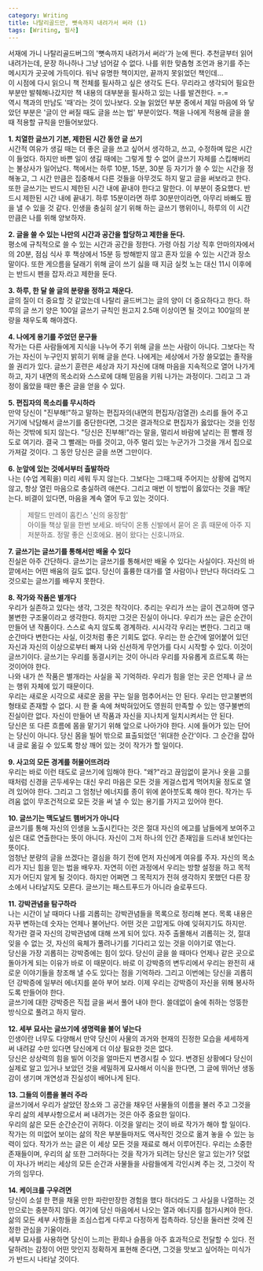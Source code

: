 ```yaml
---
category: Writing  
title: 나탈리골드만, 뼛속까지 내려가서 써라 (1)     
tags: [Writing, 필사]   
---  
```


서재에 가니 나탈리골드버그의 '뼛속까지 내려가서 써라'가 눈에 띈다. 추천글부터 읽어내려가는데, 문장 하나하나 그냥 넘어갈 수 없다. 나를 위한 맞춤형 조언과 용기를 주는 메시지가 곳곳에 가득이다. 워낙 유명한 책이지만, 끝까지 못읽었던 책인데...   
이 시점에 다시 읽으니 책 전체를 필사하고 싶은 생각도 든다. 무리라고 생각되어 필요한 부분만 발췌해나갔지만 책 내용의 대부분을 필사하고 있는 나를 발견한다. =.=   
역시 책과의 만남도 '때'라는 것이 있나보다. 오늘 읽었던 부분 중에서 제일 마음에 와 닿았던 부분은 '글이 안 써질 때도 글을 쓰는 법' 부분이었다. 책을 나에게 적용해 글을 쓸 때 적용할 규칙을 만들어보았다.  


**1. 치열한 글쓰기 기본, 제한된 시간 동안 글 쓰기**  
시간적 여유가 생길 때는 더 좋은 글을 쓰고 싶어서 생각하고, 쓰고, 수정하며 많은 시간이 들었다. 하지만 바쁜 일이 생길 때에는 그렇게 할 수 없어 글쓰기 자체를 스킵해버리는 불상사가 일어났다. 책에서는 하루 10분, 15분, 30분 등 자기가 쓸 수 있는 시간을 정해놓고, 그 시간 만큼은 집중해서 다른 것들을 아무것도 하지 말고 글을 써보라고 한다. 또한 글쓰기는 반드시 제한된 시간 내에 끝내야 한다고 말한다. 이 부분이 중요했다. 반드시 제한된 시간 내에 끝내기. 하루 15분이라면 하루 30분만이라면, 아무리 바빠도 짬을 낼 수 있을 것 같다. 인생을 충실히 살기 위해 하는 글쓰기 행위이니, 하루의 이 시간만큼은 나를 위해 양보하자.

**2. 글을 쓸 수 있는 나만의 시간과 공간을 할당하고 제한을 둔다.**  
평소에 규칙적으로 쓸 수 있는 시간과 공간을 정한다. 가령 아침 기상 직후 안마의자에서의 20분, 점심 식사 후 책상에서 15분 등 방해받지 않고 혼자 있을 수 있는 시간과 장소 말이다. 또한 게으름을 달래기 위해 글이 쓰기 싫을 때 지금 실컷 노는 대신 11시 이후에는 반드시 펜을 잡자.라고 제한을 둔다. 

**3. 하루, 한 달 쓸 글의 분량을 정하고 채운다.**  
글의 질이 더 중요할 것 같았는데 나탈리 골드버그는 글의 양이 더 중요하다고 한다. 하루의 글 쓰기 양은 100일 글쓰기 규칙인 원고지 2.5매 이상이면 될 것이고 100일의 분량을 채우도록 해야겠다.
 
**4. 나에게 용기를 주었던 문구들**  
작가는 다른 사람들에게 지식을 나누어 주기 위해 글을 쓰는 사람이 아니다. 그보다는 작가는 자신이 누구인지 밝히기 위해 글을 쓴다.
나에게는 세상에서 가장 쓸모없는 졸작을 쓸 권리가 있다.
글쓰기 훈련은 세상과 자기 자신에 대해 마음을 지속적으로 열어 나가게 하고, 자기 내면의 목소리와 스스로에 대해 믿음을 키워 나가는 과정이다. 그리고 그 과정이 옳았을 때만 좋은 글을 얻을 수 있다.

**5. 편집자의 목소리를 무시하라**  
만약 당신이 "진부해!"하고 말하는 편집자의(내면의 편집자/검열관) 소리를 들어 주고 거기에 낙담해서 글쓰기를 중단한다면, 그것은 결과적으로 편집자가 옳았다는 것을 인정하는 것밖에 되지 않는다. "당신은 진부해!"라는 말을, 멀리서 바람에 날리는 흰 빨래 정도로 여기라. 결국 그 빨래는 마를 것이고, 아주 멀리 있는 누군가가 그것을 개서 집으로 가져갈 것이다. 그 동안 당신은 글을 쓰면 그만이다.

**6. 눈앞에 있는 것에서부터 출발하라**  
나는 (수업 계획을) 미리 세워 두지 않는다. 그보다는 그때그때 주어지는 상황에 겁먹지 않고, 항상 열린 마음으로 충실하려 애쓴다. 그리고 매번 이 방법이 옳았다는 것을 깨닫는다. 비결이 있다면, 마음을 계속 열어 두고 있는 것이다.   
> 제랄드 만레이 홉킨스 '신의 웅장함'   
> 아이들 책상 밑을 한번 보세요. 
> 바닥이 온통 신발에서 묻어 온 흙 때문에 아주 지저분하죠. 
> 정말 좋은 신호에요. 봄이 왔다는 신호니까요.  

**7. 글쓰기는 글쓰기를 통해서만 배울 수 있다**  
진실은 아주 간단하다. 글쓰기는 글쓰기를 통해서만 배울 수 있다는 사실이다. 자신의 바깥에서는 어떤 배움의 길도 없다. 당신이 훌륭한 대가를 열 사람이나 만난다 하더라도 그것으로는 글쓰기를 배우지 못한다.

**8. 작가와 작품은 별개다**  
우리가 실존하고 있다는 생각, 그것은 착각이다. 추리는 우리가 쓰는 글이 견고하며 영구불변한 구조물이라고 생각한다. 하지만 그것은 진실이 아니다. 우리가 쓰는 글은 순간이 만들어 낸 작품이다. 
스스로 속지 않도록 경계하라. 시시각각 우리는 변한다. 그리고 매 순간마다 변한다는 사실, 이것처럼 좋은 기회도 없다. 우리는 한 순간에 얼어붙어 있던 자신과 자신의 이상으로부터 빠져 나와 신선하게 무언가를 다시 시작할 수 있다. 이것이 글쓰기이다. 글쓰기는 우리를 동결시키는 것이 아니라 우리를 자유롭게 흐르도록 하는 것이어야 한다.  
나와 내가 쓴 작품은 별개라는 사실을 꼭 기억하라. 우리가 힘을 얻는 곳은 언제나 글 쓰는 행위 자체에 있기 때문이다.  
우리는 새로운 시각으로 새로운 꿈을 꾸는 일을 멈추어서는 안 된다. 우리는 만고불변의 형태로 존재할 수 없다. 시 한 줄 속에 쳐박혀있어도 영원히 만족할 수 있는 영구불변의 진실이란 없다. 자신이 만들어 낸 작품과 자신을 지나치게 일치시켜서는 안 된다.  
당신은 또 다른 흐름에 몸을 맡기기 위해 앞으로 나아가야 한다. 시에 들어가 있는 단어는 당신이 아니다. 당신 몸을 빌어 밖으로 표출되었던 '위대한 순간'이다. 그 순간을 잡아내 글로 옮길 수 있도록 항상 깨어 있는 것이 작가가 할 일이다.   

**9. 사고의 모든 경계를 허물어뜨려라**  
우리는 바로 이런 태도로 글쓰기에 임해야 한다. "왜?"라고 끊임없이 묻거나 옷을 고를 때처럼 신경을 곤두세우는 대신 우리 마음은 모든 것을 게걸스럽게 먹어치울 정도로 열려 있어야 한다. 그리고 그 엄청난 에너지를 종이 위에 쏟아붓도록 해야 한다. 작가는 두려움 없이 무조건적으로 모든 것을 써 낼 수 있는 용기를 가지고 있어야 한다.

**10. 글쓰기는 맥도날드 햄버거가 아니다**  
글쓰기를 통해 자신의 인생을 노출시킨다는 것은 절대 자신의 에고를 남들에게 보여주고 싶은 대로 연출한다는 뜻이 아니다. 자신이 그저 하나의 인간 존재임을 드러내 보인다는 뜻이다.  
엄청난 분량의 글을 쓰겠다는 결심을 하기 전에 먼저 자신에게 여유를 주자. 자신의 목소리가 지닌 힘을 믿는 법을 배우자. 자연히 이런 과정에서 우리는 방향 설정을 하고 목적지가 어딘지 알게 될 것이다. 하지만 어쩌면 그 목적지가 전혀 생각하지 못했던 다른 장소에서 나타날지도 모른다. 글쓰기는 패스트푸드가 아니라 슬로푸드다.

**11. 강박관념을 탐구하라**  
나는 시간이 날 때마다 나를 괴롭히는 강박관념들을 목록으로 정리해 본다. 목록 내용은 자꾸 변하는데 숫자는 언제나 불어난다. 어떤 것은 고맙게도 아예 잊혀지기도 하지만.  
작가란 결국 자신의 강박관념에 대해 쓰게 되어 있다. 자주 출몰해서 괴롭히는 것, 절대 잊을 수 없는 것, 자신의 육체가 풀려나기를 기다리고 있는 것을 이야기로 엮는다.  
당신을 가장 괴롭히는 강박증에는 힘이 있다. 당신이 글을 쓸 때마다 언제나 같은 곳으로 돌아가게 되는 이유가 바로 이 때문이다. 바로 이 강박증의 변두리에서 우리는 완전히 새로운 이야기들을 창조해 낼 수도 있다는 점을 기억하라. 그리고 이번에는 당신을 괴롭히던 강박증에 일부러 에너지를 쏟아 부어 보라. 이제 우리는 강박증이 자신을 위해 봉사하도록 만들어야 한다.   
글쓰기에 대한 강박증은 직접 글을 써서 풀어 내야 한다. 쓸데없이 술에 취하는 엉뚱한 방식으로 풀려고 하지 말라.

**12. 세부 묘사는 글쓰기에 생명력을 불어 넣는다**  
인생이란 너무도 다양해서 만약 당신이 사물의 과거와 현재의 진정한 모습을 세세하게 써 내려갈 수만 있다면 당신에게 더 이상 필요한 것은 없다.   
당신은 상상력의 힘을 빌어 이것을 얼마든지 변경시킬 수 있다. 변경된 상황에다 당신이 실제로 알고 있거나 보았던 것을 세밀하게 묘사해서 이식을 한다면, 그 글에 뛰어난 생동감이 생기며 개연성과 진실성이 배어나게 된다. 

**13. 그들의 이름을 불러 주라**  
글쓰기에서 우리가 살았던 장소와 그 공간을 채우던 사물들의 이름을 불러 주고 그것을 우리 삶의 세부사항으로서 써 내려가는 것은 아주 중요한 일이다.  
우리의 삶은 모든 순간순간이 귀하다. 이것을 알리는 것이 바로 작가가 해야 할 일이다. 작가는 의  미없어 보이는 삶의 작은 부분들마저도 역사적인 것으로 옮겨 놓을 수 있는 능력이 있다. 
작가가 쓰는 글은 이 세상 모든 것을 재료로 해서 이루어진다. 우리는 소중한 존재들이며, 우리의 삶 또한 그러하다는 것을 작가가 되려는 당신은 알고 있는가? 덧없이 자나가 버리는 세상의 모든 순간과 사물들을 사람들에게 각인시켜 주는 것, 그것이 작가의 임무다.   

**14. 케이크를 구우려면**  
당신이 소설 한 편을 채울 만한 파란만장한 경험을 했다 하더라도 그 사실을 나열하는 것만으로는 충분하지 않다. 여기에 당신 마음에서 나오는 열과 에너지를 첨가시켜야 한다.   
삶의 모든 세부 사항들을 조심스럽게 다루고 다정하게 접촉하라. 당신을 둘러싼 것에 진정한 관심을 기울이라.   
세부 묘사를 사용하면 당신이 느끼는 환희나 슬픔을 아주 효과적으로 전달할 수 있다. 전달하려는 감정이 어떤 맛인지 정확하게 표현해 준다면, 그것을 맛보고 싶어하는 미식가가 반드시 나타날 것이다.